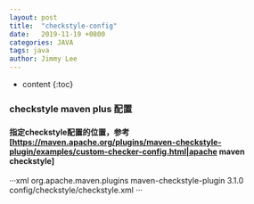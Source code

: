 ```yaml
---
layout: post
title:  "checkstyle-config"
date:   2019-11-19 +0800
categories: JAVA
tags: java
author: Jimmy Lee
---
```


* content
{:toc}


### checkstyle maven plus 配置
#### 指定checkstyle配置的位置，参考[https://maven.apache.org/plugins/maven-checkstyle-plugin/examples/custom-checker-config.html|apache maven checkstyle]  
···xml
      <plugin>
        <groupId>org.apache.maven.plugins</groupId>
        <artifactId>maven-checkstyle-plugin</artifactId>
        <version>3.1.0</version>
        <configuration>
          <configLocation>config/checkstyle/checkstyle.xml</configLocation>
        </configuration>
      </plugin>
···
